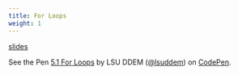 ```yaml
---
title: For Loops
weight: 1
---
```


[slides](presentation)

<p data-height="600" data-theme-id="33744" data-slug-hash="437a635cc3be524f089773f9ab17d31a" data-default-tab="js" data-user="lsuddem" data-pen-title="5.1 For Loops" data-editable="true" class="codepen">See the Pen <a href="https://codepen.io/lsuddem/pen/437a635cc3be524f089773f9ab17d31a/">5.1 For Loops</a> by LSU DDEM (<a href="https://codepen.io/lsuddem">@lsuddem</a>) on <a href="https://codepen.io">CodePen</a>.</p>
<script async src="https://static.codepen.io/assets/embed/ei.js"></script>